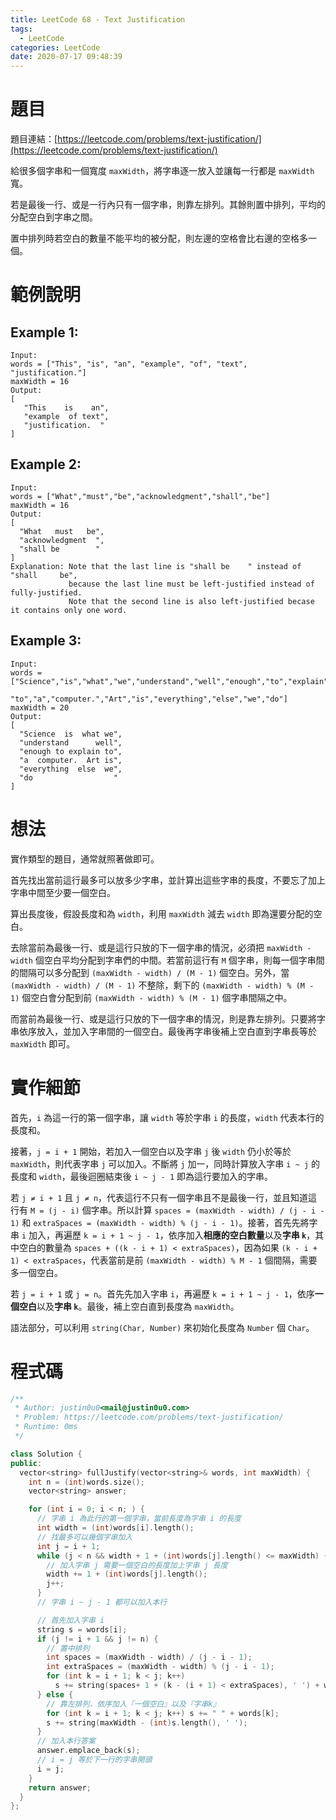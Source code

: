 ```yaml
---
title: LeetCode 68 - Text Justification
tags:
  - LeetCode
categories: LeetCode
date: 2020-07-17 09:48:39
---
```


# 題目
題目連結：[https://leetcode.com/problems/text-justification/](https://leetcode.com/problems/text-justification/)

給很多個字串和一個寬度 `maxWidth`，將字串逐一放入並讓每一行都是 `maxWidth` 寬。

若是最後一行、或是一行內只有一個字串，則靠左排列。其餘則置中排列，平均的分配空白到字串之間。

置中排列時若空白的數量不能平均的被分配，則左邊的空格會比右邊的空格多一個。

# 範例說明

## Example 1:
```
Input:
words = ["This", "is", "an", "example", "of", "text", "justification."]
maxWidth = 16
Output:
[
   "This    is    an",
   "example  of text",
   "justification.  "
]
```

## Example 2:
```
Input:
words = ["What","must","be","acknowledgment","shall","be"]
maxWidth = 16
Output:
[
  "What   must   be",
  "acknowledgment  ",
  "shall be        "
]
Explanation: Note that the last line is "shall be    " instead of "shall     be",
             because the last line must be left-justified instead of fully-justified.
             Note that the second line is also left-justified becase it contains only one word.
```

## Example 3:
```
Input:
words = ["Science","is","what","we","understand","well","enough","to","explain",
         "to","a","computer.","Art","is","everything","else","we","do"]
maxWidth = 20
Output:
[
  "Science  is  what we",
  "understand      well",
  "enough to explain to",
  "a  computer.  Art is",
  "everything  else  we",
  "do                  "
]
```

<!-- More -->

# 想法

實作類型的題目，通常就照著做即可。

首先找出當前這行最多可以放多少字串，並計算出這些字串的長度，不要忘了加上字串中間至少要一個空白。

算出長度後，假設長度和為 `width`，利用 `maxWidth` 減去 `width` 即為還要分配的空白。

去除當前為最後一行、或是這行只放的下一個字串的情況，必須把 `maxWidth - width` 個空白平均分配到字串們的中間。若當前這行有 `M` 個字串，則每一個字串間的間隔可以多分配到 `(maxWidth - width) / (M - 1)` 個空白。另外，當 `(maxWidth - width) / (M - 1)` 不整除，剩下的 `(maxWidth - width) % (M - 1)` 個空白會分配到前 `(maxWidth - width) % (M - 1)` 個字串間隔之中。

而當前為最後一行、或是這行只放的下一個字串的情況，則是靠左排列。只要將字串依序放入，並加入字串間的一個空白。最後再字串後補上空白直到字串長等於 `maxWidth` 即可。

# 實作細節

首先，`i` 為這一行的第一個字串，讓 `width` 等於字串 `i` 的長度，`width` 代表本行的長度和。

接著，`j = i + 1` 開始，若加入一個空白以及字串 `j` 後 `width` 仍小於等於 `maxWidth`，則代表字串 `j` 可以加入。不斷將 `j` 加一，同時計算放入字串 `i ~ j` 的長度和 `width`，最後迴圈結束後 `i ~ j - 1` 即為這行要加入的字串。

若 `j ≠ i + 1` 且 `j ≠ n`，代表這行不只有一個字串且不是最後一行，並且知道這行有 `M = (j - i)` 個字串。所以計算 `spaces = (maxWidth - width) / (j - i - 1)` 和 `extraSpaces = (maxWidth - width) % (j - i - 1)`。接著，首先先將字串 `i` 加入，再遍歷 `k = i + 1 ~ j - 1`，依序加入**相應的空白數量**以及**字串 `k`**，其中空白的數量為 `spaces + ((k - i + 1) < extraSpaces)`，因為如果 `(k - i + 1) < extraSpaces`，代表當前是前 `(maxWidth - width) % M - 1` 個間隔，需要多一個空白。

若 `j = i + 1` 或 `j = n`。首先先加入字串 `i`，再遍歷 `k = i + 1 ~ j - 1`，依序**一個空白**以及**字串 `k`**。最後，補上空白直到長度為 `maxWidth`。

語法部分，可以利用 `string(Char, Number)` 來初始化長度為 `Number` 個 `Char`。

# 程式碼

```cpp
/**
 * Author: justin0u0<mail@justin0u0.com>
 * Problem: https://leetcode.com/problems/text-justification/
 * Runtime: 0ms
 */

class Solution {
public:
  vector<string> fullJustify(vector<string>& words, int maxWidth) {
    int n = (int)words.size();
    vector<string> answer;

    for (int i = 0; i < n; ) {
      // 字串 i 為此行的第一個字串，當前長度為字串 i 的長度
      int width = (int)words[i].length();
      // 找最多可以幾個字串加入
      int j = i + 1;
      while (j < n && width + 1 + (int)words[j].length() <= maxWidth) {
        // 加入字串 j 需要一個空白的長度加上字串 j 長度
        width += 1 + (int)words[j].length();
        j++;
      }
      // 字串 i ~ j - 1 都可以加入本行

      // 首先加入字串 i
      string s = words[i];
      if (j != i + 1 && j != n) {
        // 置中排列
        int spaces = (maxWidth - width) / (j - i - 1);
        int extraSpaces = (maxWidth - width) % (j - i - 1);
        for (int k = i + 1; k < j; k++)
          s += string(spaces+ 1 + (k - (i + 1) < extraSpaces), ' ') + words[k];
      } else {
        // 靠左排列，依序加入『一個空白』以及『字串k』
        for (int k = i + 1; k < j; k++) s += " " + words[k];
        s += string(maxWidth - (int)s.length(), ' ');
      }
      // 加入本行答案
      answer.emplace_back(s);
      // i = j 等於下一行的字串開頭
      i = j;
    }
    return answer;
  }
};

```